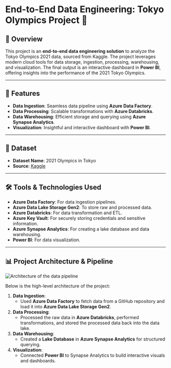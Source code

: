 # End-to-End Data Engineering: Tokyo Olympics Project 🏅

## 📖 Overview
This project is an **end-to-end data engineering solution** to analyze the Tokyo Olympics 2021 data, sourced from Kaggle. The project leverages modern cloud tools for data storage, ingestion, processing, warehousing, and visualization. The final output is an interactive dashboard in **Power BI**, offering insights into the performance of the 2021 Tokyo Olympics.

---

## 🚀 Features
- **Data Ingestion**: Seamless data pipeline using **Azure Data Factory**.
- **Data Processing**: Scalable transformations with **Azure Databricks**.
- **Data Warehousing**: Efficient storage and querying using **Azure Synapse Analytics**.
- **Visualization**: Insightful and interactive dashboard with **Power BI**.

---

## 📁 Dataset
- **Dataset Name**: 2021 Olympics in Tokyo  
- **Source**: [Kaggle](https://www.kaggle.com/datasets/arjunprasadsarkhel/2021-olympics-in-tokyo)

---

## 🛠️ Tools & Technologies Used
- **Azure Data Factory**: For data ingestion pipelines.
- **Azure Data Lake Storage Gen2**: To store raw and processed data.
- **Azure Databricks**: For data transformation and ETL.
- **Azure Key Vault**: For securely storing credentials and sensitive information.
- **Azure Synapse Analytics**: For creating a lake database and data warehousing.
- **Power BI**: For data visualization.

---

## 📊 Project Architecture & Pipeline
![Architecture of the data pipeline](https://github.com/KirandeepMarala/Olympics-azure-data-engineering-project/blob/main/Images/pipeline.gif) 

Below is the high-level architecture of the project:

1. **Data Ingestion**:
   - Used **Azure Data Factory** to fetch data from a GitHub repository and load it into **Azure Data Lake Storage Gen2**.
2. **Data Processing**:
   - Processed the raw data in **Azure Databricks**, performed transformations, and stored the processed data back into the data lake.
3. **Data Warehousing**:
   - Created a **Lake Database** in **Azure Synapse Analytics** for structured querying.
4. **Visualization**:
   - Connected **Power BI** to Synapse Analytics to build interactive visuals and dashboards.
